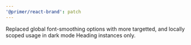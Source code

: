 ```yaml
---
'@primer/react-brand': patch
---
```


Replaced global font-smoothing options with more targetted, and locally scoped usage in dark mode Heading instances only.
